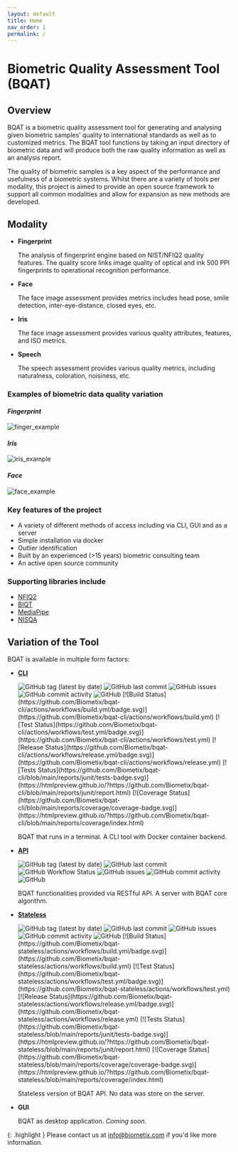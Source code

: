 ```yaml
---
layout: default
title: Home
nav_order: 1
permalink: /
---
```


# __Biometric Quality Assessment Tool (BQAT)__

## Overview

BQAT is a biometric quality assessment tool for generating and analysing given biometric samples’ quality to international standards as well as to customized metrics. The BQAT tool functions by taking an input directory of biometric data and will produce both the raw quality information as well as an analysis report.

The quality of biometric samples is a key aspect of the performance and usefulness of a biometric systems. Whilst there are a variety of tools per modality, this project is aimed to provide an open source framework to support all common modalities and allow for expansion as new methods are developed.

## Modality

+ __Fingerprint__

    The analysis of fingerprint engine based on NIST/NFIQ2 quality features. The quality score links image quality of optical and ink 500 PPI fingerprints to operational recognition performance.

+ __Face__

    The face image assessment provides metrics includes head pose, smile detection, inter-eye-distance, closed eyes, etc.

+ __Iris__

    The face image assessment provides various quality attributes, features, and ISO metrics.

+ __Speech__

    The speech assessment provides various quality metrics, including naturalness, coloration, noisiness, etc.

### Examples of biometric data quality variation

#### _Fingerprint_

![finger_example](../assets/images/finger_example.png)

#### _Iris_

![iris_example](../assets/images/iris_example.png)

#### _Face_

![face_example](../assets/images/face_example.png)

### Key features of the project

+ A variety of different methods of access including via CLI, GUI and as a server
+ Simple installation via docker
+ Outlier identification
+ Built by an experienced (>15 years) biometric consulting team
+ An active open source community

### Supporting libraries include

+ [NFIQ2](https://github.com/usnistgov/NFIQ2)
+ [BIQT](https://github.com/mitre/biqt)
+ [MediaPipe](https://github.com/google/mediapipe)
+ [NISQA](https://github.com/gabrielmittag/NISQA)

## Variation of the Tool

BQAT is available in multiple form factors:

+ __[CLI](https://github.com/Biometix/bqat-cli)__

    <img alt="GitHub tag (latest by date)" src="https://img.shields.io/github/v/tag/biometix/bqat-cli">
    <img alt="GitHub last commit" src="https://img.shields.io/github/last-commit/biometix/bqat-cli">
    <img alt="GitHub issues" src="https://img.shields.io/github/issues-raw/biometix/bqat-cli">
    <img alt="GitHub commit activity" src="https://img.shields.io/github/commit-activity/m/biometix/bqat-cli">
    <img alt="GitHub" src="https://img.shields.io/github/license/biometix/bqat-cli">
    [![Build Status](https://github.com/Biometix/bqat-cli/actions/workflows/build.yml/badge.svg)](https://github.com/Biometix/bqat-cli/actions/workflows/build.yml)
    [![Test Status](https://github.com/Biometix/bqat-cli/actions/workflows/test.yml/badge.svg)](https://github.com/Biometix/bqat-cli/actions/workflows/test.yml)
    [![Release Status](https://github.com/Biometix/bqat-cli/actions/workflows/release.yml/badge.svg)](https://github.com/Biometix/bqat-cli/actions/workflows/release.yml)
    [![Tests Status](https://github.com/Biometix/bqat-cli/blob/main/reports/junit/tests-badge.svg)](https://htmlpreview.github.io/?https://github.com/Biometix/bqat-cli/blob/main/reports/junit/report.html)
    [![Coverage Status](https://github.com/Biometix/bqat-cli/blob/main/reports/coverage/coverage-badge.svg)](https://htmlpreview.github.io/?https://github.com/Biometix/bqat-cli/blob/main/reports/coverage/index.html)

    BQAT that runs in a terminal. A CLI tool with Docker container backend.

+ __[API](https://github.com/Biometix/bqat-api)__

    <img alt="GitHub tag (latest by date)" src="https://img.shields.io/github/v/tag/biometix/bqat-api">
    <img alt="GitHub last commit" src="https://img.shields.io/github/last-commit/biometix/bqat-api">
    <img alt="GitHub Workflow Status" src="https://img.shields.io/github/actions/workflow/status/biometix/bqat-api/github-actions.yml">
    <img alt="GitHub issues" src="https://img.shields.io/github/issues-raw/biometix/bqat-api">
    <img alt="GitHub commit activity" src="https://img.shields.io/github/commit-activity/m/biometix/bqat-api">
    <img alt="GitHub" src="https://img.shields.io/github/license/biometix/bqat-api">

    BQAT functionalities provided via RESTful API. A server with BQAT core algorithm.

+ __[Stateless](https://github.com/Biometix/bqat-stateless)__

    <img alt="GitHub tag (latest by date)" src="https://img.shields.io/github/v/tag/biometix/bqat-stateless">
    <img alt="GitHub last commit" src="https://img.shields.io/github/last-commit/biometix/bqat-stateless">
    <img alt="GitHub issues" src="https://img.shields.io/github/issues-raw/biometix/bqat-stateless">
    <img alt="GitHub commit activity" src="https://img.shields.io/github/commit-activity/m/biometix/bqat-stateless">
    <img alt="GitHub" src="https://img.shields.io/github/license/biometix/bqat-stateless">
    [![Build Status](https://github.com/Biometix/bqat-stateless/actions/workflows/build.yml/badge.svg)](https://github.com/Biometix/bqat-stateless/actions/workflows/build.yml)
    [![Test Status](https://github.com/Biometix/bqat-stateless/actions/workflows/test.yml/badge.svg)](https://github.com/Biometix/bqat-stateless/actions/workflows/test.yml)
    [![Release Status](https://github.com/Biometix/bqat-stateless/actions/workflows/release.yml/badge.svg)](https://github.com/Biometix/bqat-stateless/actions/workflows/release.yml)
    [![Tests Status](https://github.com/Biometix/bqat-stateless/blob/main/reports/junit/tests-badge.svg)](https://htmlpreview.github.io/?https://github.com/Biometix/bqat-stateless/blob/main/reports/junit/report.html)
    [![Coverage Status](https://github.com/Biometix/bqat-stateless/blob/main/reports/coverage/coverage-badge.svg)](https://htmlpreview.github.io/?https://github.com/Biometix/bqat-stateless/blob/main/reports/coverage/index.html)

    Stateless version of BQAT API. No data was store on the server.

+ __GUI__

    BQAT as desktop application. _Coming soon._

{: .highlight }
Please contact us at info@biometix.com if you'd like more information.
